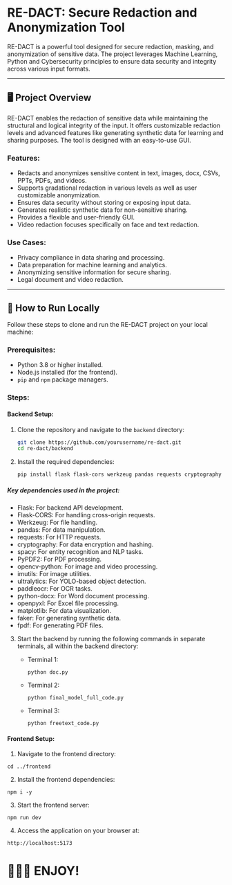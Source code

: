# RE-DACT: Secure Redaction and Anonymization Tool

RE-DACT is a powerful tool designed for secure redaction, masking, and anonymization of sensitive data. The project leverages Machine Learning, Python and Cybersecurity principles to ensure data security and integrity across various input formats.

---

## 🖥 Project Overview

RE-DACT enables the redaction of sensitive data while maintaining the structural and logical integrity of the input. It offers customizable redaction levels and advanced features like generating synthetic data for learning and sharing purposes. The tool is designed with an easy-to-use GUI.

### Features:
- Redacts and anonymizes sensitive content in text, images, docx, CSVs, PPTs, PDFs, and videos.
- Supports gradational redaction in various levels as well as user customizable anonymization.
- Ensures data security without storing or exposing input data.
- Generates realistic synthetic data for non-sensitive sharing.
- Provides a flexible and user-friendly GUI.
- Video redaction focuses specifically on face and text redaction.

### Use Cases:
- Privacy compliance in data sharing and processing.
- Data preparation for machine learning and analytics.
- Anonymizing sensitive information for secure sharing.
- Legal document and video redaction.
---

## 🚀 How to Run Locally

Follow these steps to clone and run the RE-DACT project on your local machine:

### Prerequisites:
- Python 3.8 or higher installed.
- Node.js installed (for the frontend).
- `pip` and `npm` package managers.

### Steps:

#### Backend Setup:
1. Clone the repository and navigate to the `backend` directory:

   ```bash
   git clone https://github.com/yourusername/re-dact.git
   cd re-dact/backend
   ```
3. Install the required dependencies:
   
   ```bash
   pip install flask flask-cors werkzeug pandas requests cryptography spacy PyPDF2 opencv-python imutils ultralytics paddleocr python-docx openpyxl matplotlib faker fpdf
   ```
  ##### Key dependencies used in the project:

  - Flask: For backend API development.
  - Flask-CORS: For handling cross-origin requests.
  - Werkzeug: For file handling.
  - pandas: For data manipulation.
  - requests: For HTTP requests.
  - cryptography: For data encryption and hashing.
  - spacy: For entity recognition and NLP tasks.
  - PyPDF2: For PDF processing.
  - opencv-python: For image and video processing.
  - imutils: For image utilities.
  - ultralytics: For YOLO-based object detection.
  - paddleocr: For OCR tasks.
  - python-docx: For Word document processing.
  - openpyxl: For Excel file processing.
  - matplotlib: For data visualization.
  - faker: For generating synthetic data.
  - fpdf: For generating PDF files.

3. Start the backend by running the following commands in separate terminals, all within the backend directory:
   - Terminal 1:

       ```
       python doc.py
       ```
   - Terminal 2:

       ```
       python final_model_full_code.py
       ```
   - Terminal 3:

       ```
       python freetext_code.py
       ```
#### Frontend Setup:

1. Navigate to the frontend directory:
  
  ```
  cd ../frontend
  ```
2. Install the frontend dependencies:
  
  ```
  npm i -y
  ```
3. Start the frontend server:
  
  ```
  npm run dev
  ```
4. Access the application on your browser at:
  
  ```
  http://localhost:5173
  ```

# 🙋🏻‍♂️ ENJOY! 

